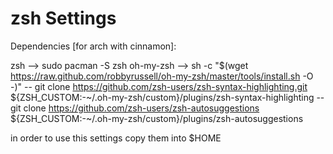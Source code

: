 # zsh Settings

Dependencies [for arch with cinnamon]:

zsh --> sudo pacman -S zsh
oh-my-zsh --> sh -c "$(wget https://raw.github.com/robbyrussell/oh-my-zsh/master/tools/install.sh -O -)"
    -- git clone https://github.com/zsh-users/zsh-syntax-highlighting.git ${ZSH_CUSTOM:-~/.oh-my-zsh/custom}/plugins/zsh-syntax-highlighting
    -- git clone https://github.com/zsh-users/zsh-autosuggestions \${ZSH_CUSTOM:-~/.oh-my-zsh/custom}/plugins/zsh-autosuggestions

in order to use this settings copy them into
\$HOME
